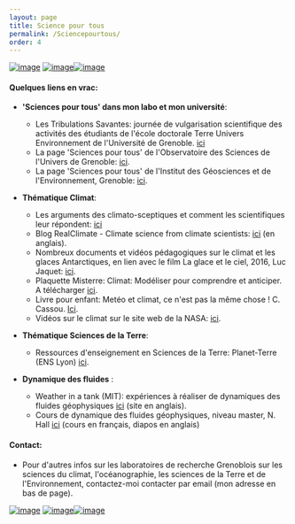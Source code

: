 ```yaml
---
layout: page
title: Science pour tous
permalink: /Sciencepourtous/
order: 4
---
```



[![image]({{site.baseurl}}/img/misterre.png)](http://www.insu.cnrs.fr/files/plaquette_missterre.pdf) [![image]({{site.baseurl}}/img/cassou.png)](https://www.amazon.fr/Met%C3%A9o-climat-nest-m%C3%AAme-chose/dp/2746506521)[![image]({{site.baseurl}}/img/circulation.png)](http://paoc.mit.edu/labguide/circ.html)

#### Quelques liens en vrac:
* __'Sciences pour tous' dans mon labo et mon université__:
	- Les Tribulations Savantes: journée de vulgarisation scientifique des activités des étudiants de l'école doctorale Terre Univers Environnement de l'Université de Grenoble. [ici](http://tribulations-savantes.osug.fr)
	- La page 'Sciences pour tous' de l'Observatoire des Sciences de l'Univers de Grenoble: [ici](http://www.osug.fr/sciences-pour-tous).
	- La page 'Sciences pour tous' de l'Institut des Géosciences et de l'Environnement, Grenoble: [ici](http://lgge.osug.fr/rubrique5.html).
 
* __Thématique Climat__:
  - Les arguments des climato-sceptiques et comment les scientifiques leur répondent: [ici](https://skepticalscience.com/translation.php?lang=12)
  - Blog RealClimate - Climate science from climate scientists: [ici](http://www.realclimate.org/) (en anglais).
  - Nombreux documents et vidéos pédagogiques sur le climat et les glaces Antarctiques, en lien avec le film La glace et le ciel, 2016, Luc Jaquet: [ici](http://education.laglaceetleciel.com/).
  - Plaquette Misterre: Climat: Modéliser pour comprendre et anticiper. A télécharger [ici](http://www.insu.cnrs.fr/files/plaquette_missterre.pdf).
  - Livre pour enfant: Metéo et climat, ce n'est pas la même chose ! C. Cassou. [Ici](https://www.amazon.fr/Met%C3%A9o-climat-nest-m%C3%AAme-chose/dp/2746506521).
  - Vidéos sur le climat sur le site web de la NASA: [ici](https://www.nasa.gov/feature/goddard/2017/sea-ice-extent-sinks-to-record-lows-at-both-poles).
  

  
* __Thématique Sciences de la Terre__:  
  - Ressources d'enseignement en Sciences de la Terre: Planet-Terre (ENS Lyon) [ici](http://planet-terre.ens-lyon.fr/).
  
* __Dynamique des fluides__ :  
  - Weather in a tank (MIT): expériences à réaliser de dynamiques des fluides géophysiques [ici](http://paoc.mit.edu/labguide/apparatus.html) (site en anglais).
  -  Cours de dynamique des fluides géophysiques, niveau master, N. Hall  [ici](https://www.youtube.com/channel/UCqjV8aiVVEvRdYf4DG6Br-w) (cours en français, diapos en anglais)


#### Contact:
  - Pour d'autres infos sur les laboratoires de recherche Grenoblois sur les sciences du climat, l'océanographie, les sciences de la Terre et de l'Environnement, contactez-moi contacter par email (mon adresse en bas de page). 
 
[![image]({{site.baseurl}}/img/misterre.png)](http://www.insu.cnrs.fr/files/plaquette_missterre.pdf) [![image]({{site.baseurl}}/img/cassou.png)](https://www.amazon.fr/Met%C3%A9o-climat-nest-m%C3%AAme-chose/dp/2746506521)[![image]({{site.baseurl}}/img/circulation.png)](http://paoc.mit.edu/labguide/circ.html)

